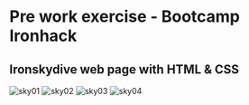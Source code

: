 # Pre work exercise - Bootcamp Ironhack

## Ironskydive web page with HTML & CSS



![sky01](https://user-images.githubusercontent.com/54155908/130537414-74e39751-e26e-4fa2-a742-b5544bbf35aa.jpg)
![sky02](https://user-images.githubusercontent.com/54155908/130537425-2bf79511-8e81-4396-8c08-3e7ab60ea8e3.jpg)
![sky03](https://user-images.githubusercontent.com/54155908/130537434-247dae43-a290-47ec-94ff-dc3c6cff28bf.jpg)
![sky04](https://user-images.githubusercontent.com/54155908/130537439-f7c13281-868b-41ca-bb6b-4b01a420e974.jpg)



